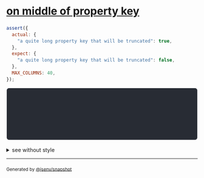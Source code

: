 # [on middle of property key](../../max_columns.test.js#L115)

```js
assert({
  actual: {
    "a quite long property key that will be truncated": true,
  },
  expect: {
    "a quite long property key that will be truncated": false,
  },
  MAX_COLUMNS: 40,
});
```

![img](throw.svg)

<details>
  <summary>see without style</summary>

```console
AssertionError: actual and expect are different

actual: {
  "a quite long property key that wil"…,
}
expect: {
  "a quite long property key that wil"…,
}
```

</details>

---
<sub>
  Generated by <a href="https://github.com/jsenv/core/tree/main/packages/independent/snapshot">@jsenv/snapshot</a>
</sub>